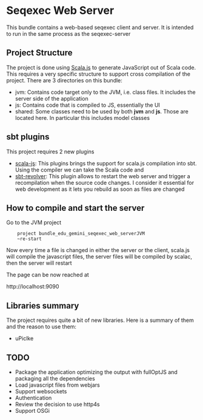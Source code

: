 # Seqexec Web Server

This bundle contains a web-based seqexec client and server. It is intended to run in the same process as the seqexec-server

## Project Structure

The project is done using [Scala.js](http://www.scala-js.org/) to generate JavaScript out of Scala code. This requires a very specific structure to support cross compilation of the project. There are 3 directories on this bundle:

* jvm: Contains code target only to the JVM, i.e. class files. It includes the server side of the application
* js: Contains code that is compiled to JS, essentially the UI
* shared: Some classes need to be used by both **jvm** and **js**. Those are located here. In particular this includes model classes

## sbt plugins

This project requires 2 new plugins

* [scala-js](http://www.scala-js.org/doc/sbt-plugin.html): This plugins brings the support for scala.js compilation into sbt. Using the compiler we can take the Scala code and 
* [sbt-revolver](https://github.com/spray/sbt-revolver): This plugin allows to restart the web server and trigger a recompilation when the source code changes. I consider it essential for web development as it lets you rebuild as soon as files are changed

## How to compile and start the server

Go to the JVM project

```
    project bundle_edu_gemini_seqexec_web_serverJVM
    ~re-start
```

Now every time a file is changed in either the server or the client, scala.js will compile the javascript files, the server files will be compiled by scalac, then the server will restart

The page can be now reached at

http://localhost:9090

## Libraries summary

The project requires quite a bit of new libraries. Here is a summary of them and the reason to use them:

* uPiclke

## TODO

* Package the application optimizing the output with fullOptJS and packaging all the dependencies
* Load javascript files from webjars
* Support websockets
* Authentication
* Review the decision to use http4s
* Support OSGi

